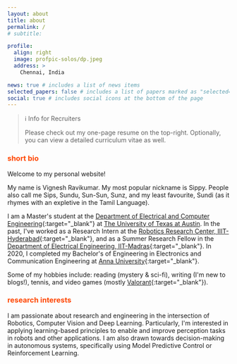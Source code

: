 ```yaml
---
layout: about
title: about
permalink: /
# subtitle:

profile:
  align: right
  image: profpic-solos/dp.jpeg
  address: >
    Chennai, India

news: true # includes a list of news items
selected_papers: false # includes a list of papers marked as "selected={true}"
social: true # includes social icons at the bottom of the page
---
```


> :information_source: Info for Recruiters
>
> Please check out my one-page resume on the top-right. Optionally, you can view a detailed curriculum vitae as well.

### <span style="color:#ff4703">short bio</span>

Welcome to my personal website!

My name is Vignesh Ravikumar. My most popular nickname is Sippy. People also call me Sips, Sundu, Sun-Sun, Sunz, and my least favourite, Sundi (as it rhymes with an expletive in the Tamil Language).

I am a Master's student at the [Department of Electrical and Computer Engineering](https://www.ece.utexas.edu/){:target="\_blank"} at [The University of Texas at Austin](https://www.utexas.edu/). In the past, I've worked as a Research Intern at the [Robotics Research Center, IIIT-Hyderabad](https://robotics.iiit.ac.in/){:target="\_blank"}, and as a Summer Research Fellow in the [Department of Electrical Engineering, IIT-Madras](https://www.ee.iitm.ac.in/){:target="\_blank"}. In 2020, I completed my Bachelor's of Engineering in Electronics and Communication Engineering at [Anna University](https://www.annauniv.edu/){:target="\_blank"}.

Some of my hobbies include: reading (mystery & sci-fi), writing (I'm new to blogs!), tennis, and video games (mostly [Valorant](https://playvalorant.com/en-us/){:target="\_blank"}).

### <span style="color:#ff4703">research interests</span>

I am passionate about research and engineering in the intersection of Robotics, Computer Vision and Deep Learning. Particularly, I'm interested in applying learning-based principles to enable and improve perception tasks in robots and other applications. I am also drawn towards decision-making in autonomous systems, specifically using Model Predictive Control or Reinforcement Learning.

<!-- Write your biography here. Tell the world about yourself. Link to your favorite [subreddit](http://reddit.com). You can put a picture in, too. The code is already in, just name your picture `prof_pic.jpg` and put it in the `img/` folder.

Put your address / P.O. box / other info right below your picture. You can also disable any these elements by editing `profile` property of the YAML header of your `_pages/about.md`. Edit `_bibliography/papers.bib` and Jekyll will render your [publications page](/al-folio/publications/) automatically.

Link to your social media connections, too. This theme is set up to use [Font Awesome icons](http://fortawesome.github.io/Font-Awesome/) and [Academicons](https://jpswalsh.github.io/academicons/), like the ones below. Add your Facebook, Twitter, LinkedIn, Google Scholar, or just disable all of them. -->
